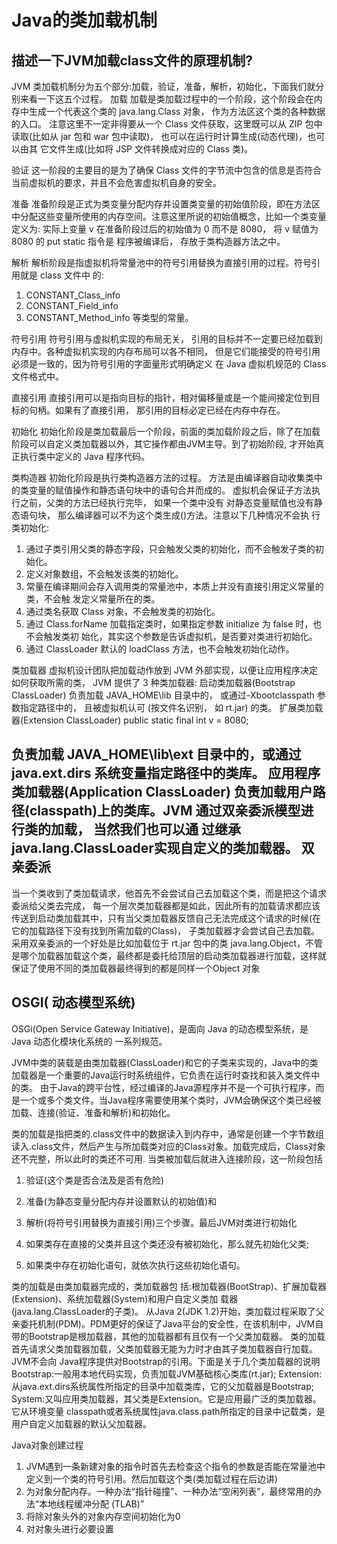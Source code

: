 Java的类加载机制
====

描述一下JVM加载class文件的原理机制?
----

JVM 类加载机制分为五个部分:加载，验证，准备，解析，初始化，下面我们就分别来看一下这五个过程。
加载
    加载是类加载过程中的一个阶段，这个阶段会在内存中生成一个代表这个类的 java.lang.Class 对象， 作为方法区这个类的各种数据的入口。
    注意这里不一定非得要从一个 Class 文件获取，这里既可以从 ZIP 包中读取(比如从 jar 包和 war 包中读取)，
    也可以在运行时计算生成(动态代理)，也可以由其 它文件生成(比如将 JSP 文件转换成对应的 Class 类)。

验证
    这一阶段的主要目的是为了确保 Class 文件的字节流中包含的信息是否符合当前虚拟机的要求，并且不会危害虚拟机自身的安全。

准备
    准备阶段是正式为类变量分配内存并设置类变量的初始值阶段，即在方法区中分配这些变量所使用的内存空间。注意这里所说的初始值概念，比如一个类变量定义为:
    实际上变量 v 在准备阶段过后的初始值为 0 而不是 8080， 将 v 赋值为 8080 的 put static 指令是 程序被编译后， 存放于类构造器方法之中。

解析
    解析阶段是指虚拟机将常量池中的符号引用替换为直接引用的过程。符号引用就是 class 文件中 的:

1. CONSTANT_Class_info
2. CONSTANT_Field_info
3. CONSTANT_Method_info
等类型的常量。

符号引用
    符号引用与虚拟机实现的布局无关， 引用的目标并不一定要已经加载到内存中。各种虚拟机实现的内存布局可以各不相同，
    但是它们能接受的符号引用必须是一致的，因为符号引用的字面量形式明确定义 在 Java 虚拟机规范的 Class 文件格式中。

直接引用
    直接引用可以是指向目标的指针，相对偏移量或是一个能间接定位到目标的句柄。如果有了直接引用， 那引用的目标必定已经在内存中存在。

初始化
    初始化阶段是类加载最后一个阶段，前面的类加载阶段之后，除了在加载阶段可以自定义类加载器以外，其它操作都由JVM主导。到了初始阶段,
    才开始真正执行类中定义的 Java 程序代码。

类构造器
    初始化阶段是执行类构造器方法的过程。 方法是由编译器自动收集类中的类变量的赋值操作和静态语句块中的语句合并而成的。
    虚拟机会保证子方法执行之前，父类的方法已经执行完毕， 如果一个类中没有 对静态变量赋值也没有静态语句块，
    那么编译器可以不为这个类生成()方法。注意以下几种情况不会执 行类初始化:

1. 通过子类引用父类的静态字段，只会触发父类的初始化，而不会触发子类的初始化。
2. 定义对象数组，不会触发该类的初始化。
3. 常量在编译期间会存入调用类的常量池中，本质上并没有直接引用定义常量的类，不会触
发定义常量所在的类。
4. 通过类名获取 Class 对象，不会触发类的初始化。
5. 通过 Class.forName 加载指定类时，如果指定参数 initialize 为 false 时，也不会触发类初
始化，其实这个参数是告诉虚拟机，是否要对类进行初始化。
6. 通过 ClassLoader 默认的 loadClass 方法，也不会触发初始化动作。

类加载器
虚拟机设计团队把加载动作放到 JVM 外部实现，以便让应用程序决定如何获取所需的类， JVM 提供了
3 种类加载器: 启动类加载器(Bootstrap ClassLoader)
负责加载 JAVA_HOME\lib 目录中的， 或通过-Xbootclasspath 参数指定路径中的， 且被虚拟机认可 (按文件名识别， 如 rt.jar) 的类。
扩展类加载器(Extension ClassLoader)
public static final int v = 8080;

负责加载 JAVA_HOME\lib\ext 目录中的，或通过 java.ext.dirs 系统变量指定路径中的类库。 应用程序类加载器(Application ClassLoader)
负责加载用户路径(classpath)上的类库。JVM 通过双亲委派模型进行类的加载， 当然我们也可以通 过继承 java.lang.ClassLoader实现自定义的类加载器。
双亲委派
---

当一个类收到了类加载请求，他首先不会尝试自己去加载这个类，而是把这个请求委派给父类去完成， 每一个层次类加载器都是如此，因此所有的加载请求都应该传送到启动类加载其中，只有当父类加载器反馈自己无法完成这个请求的时候(在它的加载路径下没有找到所需加载的Class)， 子类加载器才会尝试自己去加载。
采用双亲委派的一个好处是比如加载位于 rt.jar 包中的类 java.lang.Object，不管是哪个加载器加载这个类，最终都是委托给顶层的启动类加载器进行加载，这样就保证了使用不同的类加载器最终得到的都是同样一个Object 对象

OSGI( 动态模型系统)
---

OSGi(Open Service Gateway Initiative)，是面向 Java 的动态模型系统，是 Java 动态化模块化系统的
一系列规范。

JVM中类的装载是由类加载器(ClassLoader)和它的子类来实现的，Java中的类加载器是一个重要的Java运行时系统组件，它负责在运行时查找和装入类文件中的类。 由于Java的跨平台性，经过编译的Java源程序并不是一个可执行程序，而是一个或多个类文件。当Java程序需要使用某个类时，JVM会确保这个类已经被加载、连接(验证、准备和解析)和初始化。

类的加载是指把类的.class文件中的数据读入到内存中，通常是创建一个字节数组读入.class文件，然后产生与所加载类对应的Class对象。加载完成后，Class对象还不完整，所以此时的类还不可用.
当类被加载后就进入连接阶段，这一阶段包括

1. 验证(这个类是否合法及是否有危险)
2. 准备(为静态变量分配内存并设置默认的初始值)和
3. 解析(将符号引用替换为直接引用)三个步骤。最后JVM对类进行初始化

4. 如果类存在直接的父类并且这个类还没有被初始化，那么就先初始化父类;
5. 如果类中存在初始化语句，就依次执行这些初始化语句。

类的加载是由类加载器完成的，类加载器包 括:根加载器(BootStrap)、扩展加载器(Extension)、系统加载器(System)和用户自定义类加 载器(java.lang.ClassLoader的子类)。
从Java 2(JDK 1.2)开始，类加载过程采取了父亲委托机制(PDM)。PDM更好的保证了Java平台的安全性，在该机制中，JVM自带的Bootstrap是根加载器，其他的加载器都有且仅有一个父类加载器。 类的加载首先请求父类加载器加载，父类加载器无能为力时才由其子类加载器自行加载。JVM不会向 Java程序提供对Bootstrap的引用。下面是关于几个类加载器的说明
    Bootstrap:一般用本地代码实现，负责加载JVM基础核心类库(rt.jar);
    Extension:从java.ext.dirs系统属性所指定的目录中加载类库，它的父加载器是Bootstrap;
    System:又叫应用类加载器，其父类是Extension。它是应用最广泛的类加载器。它从环境变量 classpath或者系统属性java.class.path所指定的目录中记载类，是用户自定义加载器的默认父加载器。

Java对象创建过程

1. JVM遇到一条新建对象的指令时首先去检查这个指令的参数是否能在常量池中定义到一个类的符号引用。然后加载这个类(类加载过程在后边讲)
2. 为对象分配内存。一种办法“指针碰撞”、一种办法“空闲列表”，最终常用的办法“本地线程缓冲分配 (TLAB)”
3. 将除对象头外的对象内存空间初始化为0
4. 对对象头进行必要设置
